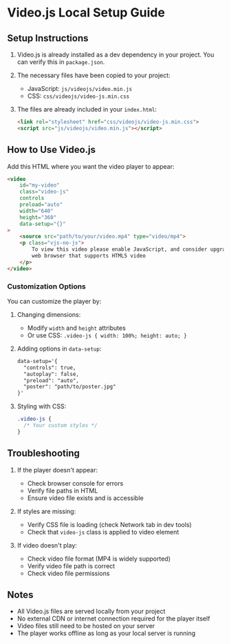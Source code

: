 # Video.js Local Setup Guide

## Setup Instructions

1. Video.js is already installed as a dev dependency in your project. You can verify this in `package.json`.

2. The necessary files have been copied to your project:
   - JavaScript: `js/videojs/video.min.js`
   - CSS: `css/videojs/video-js.min.css`

3. The files are already included in your `index.html`:
   ```html
   <link rel="stylesheet" href="css/videojs/video-js.min.css">
   <script src="js/videojs/video.min.js"></script>
   ```

## How to Use Video.js

Add this HTML where you want the video player to appear:

```html
<video
    id="my-video"
    class="video-js"
    controls
    preload="auto"
    width="640"
    height="360"
    data-setup="{}"
>
    <source src="path/to/your/video.mp4" type="video/mp4">
    <p class="vjs-no-js">
        To view this video please enable JavaScript, and consider upgrading to a
        web browser that supports HTML5 video
    </p>
</video>
```

### Customization Options

You can customize the player by:

1. Changing dimensions:
   - Modify `width` and `height` attributes
   - Or use CSS: `.video-js { width: 100%; height: auto; }`

2. Adding options in `data-setup`:
   ```html
   data-setup='{
     "controls": true,
     "autoplay": false,
     "preload": "auto",
     "poster": "path/to/poster.jpg"
   }'
   ```

3. Styling with CSS:
   ```css
   .video-js {
     /* Your custom styles */
   }
   ```

## Troubleshooting

1. If the player doesn't appear:
   - Check browser console for errors
   - Verify file paths in HTML
   - Ensure video file exists and is accessible

2. If styles are missing:
   - Verify CSS file is loading (check Network tab in dev tools)
   - Check that `video-js` class is applied to video element

3. If video doesn't play:
   - Check video file format (MP4 is widely supported)
   - Verify video file path is correct
   - Check video file permissions

## Notes

- All Video.js files are served locally from your project
- No external CDN or internet connection required for the player itself
- Video files still need to be hosted on your server
- The player works offline as long as your local server is running 